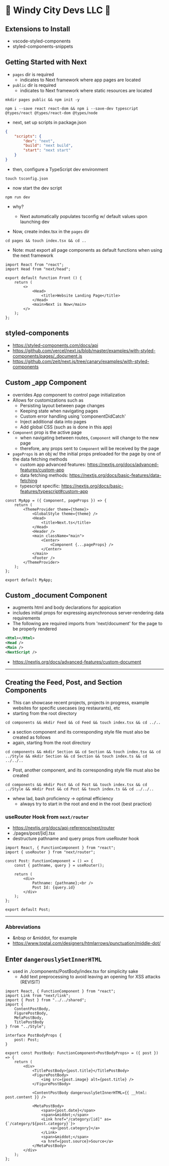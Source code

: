 # 🐜 Windy City Devs LLC 🐜

## Extensions to Install
- vscode-styled-components
- styled-components-snippets

## Getting Started with Next
- `pages` dir is required
    - indicates to Next framework where app pages are located
- `public` dir is required
    - indicates to Next framework where static resources are located

```gitbash
mkdir pages public && npm init -y
```
```gitbash
npm i --save react react-dom && npm i --save-dev typescript @types/react @types/react-dom @types/node
```

- next, set up scripts in package.json
```JSON
{
    "scripts": {
        "dev": "next",
        "build": "next build",
        "start": "next start"
    }
}
```

- then, configure a TypeScript dev environment
```gitbash
touch tsconfig.json
```

- now start the dev script
```gitbash
npm run dev
```
- why?
    - Next automatically populates tsconfig w/ default values upon launching dev

- Now, create index.tsx in the `pages` dir
```gitbash
cd pages && touch index.tsx && cd ..
```
- Note: must export all page components as default functions when using the next framework
```tsx
import React from "react";
import Head from "next/head";

export default function Front () {
	return (
		<>
			<Head>
				<title>Website Landing Page</title>
			</Head>
			<main>Next is Now</main>
		</>
	);
};
```

## styled-components
- https://styled-components.com/docs/api
- https://github.com/vercel/next.js/blob/master/examples/with-styled-components/pages/_document.js
- https://github.com/zeit/next.js/tree/canary/examples/with-styled-components


## Custom _app Component
- overrides App component to control page initialization
- Allows for customizations such as
    - Persisting layout between page changes
    - Keeping state when navigating pages
    - Custom error handling using 'componentDidCatch'
    - Inject additional data into pages
    - Add global CSS (such as is done in this app)
- `Component` prop is the active page
    - when navigating between routes, `Component` will change to the new page
    - therefore, any props sent to `Component` will be received by the page
- `pageProps` is an obj w/ the initial props preloaded for the page by one of the data fetching methods
    - custom app advanced features: https://nextjs.org/docs/advanced-features/custom-app
    - data fetching methods: https://nextjs.org/docs/basic-features/data-fetching
    - typescript specific: https://nextjs.org/docs/basic-features/typescript#custom-app

```tsx
const MyApp = ({ Component, pageProps }) => {
    return (
        <ThemeProvider theme={theme}>
            <GlobalStyle theme={theme} />
            <Head>
                <title>Next.ts</title>
            </Head>
            <Header />
            <main className="main">
                <Center>
                    <Component {...pageProps} />
                </Center>
            </main>
            <Footer />
        </ThemeProvider>
    );
};

export default MyApp;
```

## Custom _document Component
- augments html and body declarations for appication
- includes initial props for expressing asynchronous server-rendering data requirements
- The following are required imports from 'next/document' for the page to be properly rendered 
```XML
<Html></Html>
<Head />
<Main />
<NextScript />
```
- https://nextjs.org/docs/advanced-features/custom-document

------------------------------------------------------------------------------------------
## Creating the Feed, Post, and Section Components
- This can showcase recent projects, projects in progress, example websites for specific usecases (eg restaurants), etc
- starting from the root directory
```gitbash
cd components && mkdir Feed && cd Feed && touch index.tsx && cd ../..
```
- a section component and its corresponding style file must also be created as follows
- again, starting from the root directory
```gitbash
cd components && mkdir Section && cd Section && touch index.tsx && cd ../Style && mkdir Section && cd Section && touch index.ts && cd ../../..
```
- Post, another component, and its corresponding style file must also be created
```gitbash
cd components && mkdir Post && cd Post && touch index.tsx && cd ../Style && mkdir Post && cd Post && touch index.ts && cd ../../..
```
- whew lad, bash proficiency -> optimal efficiency
    - always try to start in the root and end in the root (best practice)

### useRouter Hook from `next/router`
- https://nextjs.org/docs/api-reference/next/router
- ./pages/post/[id].tsx
- destructure pathname and query props from useRouter hook
```tsx
import React, { FunctionComponent } from "react";
import { useRouter } from "next/router";

const Post: FunctionComponent = () => {
	const { pathname, query } = useRouter();

	return (
		<div>
			Pathname: {pathname};<br />
			Post Id: {query.id}
		</div>
	);
};

export default Post;
```

-------------------------------------------------------------------------------
### Abbreviations
- &nbsp or &middot, for example
- https://www.toptal.com/designers/htmlarrows/punctuation/middle-dot/

## Enter `dangerouslySetInnerHTML`
- used in ./components/PostBody/index.tsx for simplicity sake
    - Add text preprocessing to avoid leaving an opening for XSS attacks (REVISIT)
```tsx
import React, { FunctionComponent } from "react";
import Link from "next/link";
import { Post } from "../../shared";
import {
	ContentPostBody,
	FigurePostBody,
	MetaPostBody,
	TitlePostBody
} from "../Style";

interface PostBodyProps {
	post: Post;
}

export const PostBody: FunctionComponent<PostBodyProps> = ({ post }) => {
	return (
		<div>
			<TitlePostBody>{post.title}</TitlePostBody>
			<FigurePostBody>
				<img src={post.image} alt={post.title} />
			</FigurePostBody>

			<ContentPostBody dangerouslySetInnerHTML={{ __html: post.content }} />

			<MetaPostBody>
				<span>{post.date}</span>
				<span>&middot;</span>
				<Link href="/category/[id]" as={`/category/${post.category}`}>
					<a>{post.category}</a>
				</Link>
				<span>&middot;</span>
				<a href={post.source}>Source</a>
			</MetaPostBody>
		</div>
	);
};
```